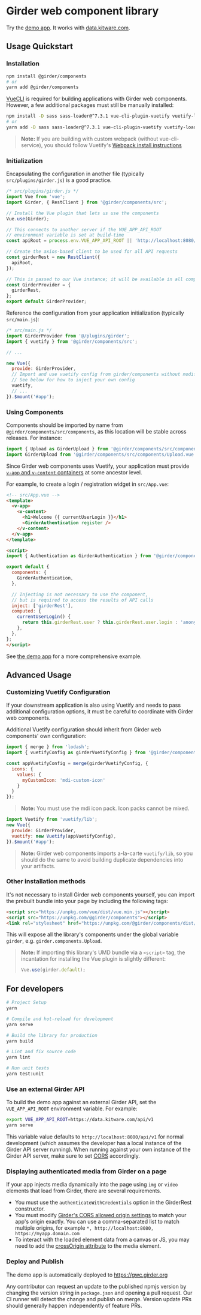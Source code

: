 # Girder web component library

Try the [demo app](https://gwc.girder.org/).
It works with [data.kitware.com](https://data.kitware.com/).

## Usage Quickstart

### Installation

```bash
npm install @girder/components
# or
yarn add @girder/components
```

[VueCLI](https://cli.vuejs.org/) is required for building applications with Girder web components.
However, a few additional packages must still be manually installed:

```bash
npm install -D sass sass-loader@^7.3.1 vue-cli-plugin-vuetify vuetify-loader
# or
yarn add -D sass sass-loader@^7.3.1 vue-cli-plugin-vuetify vuetify-loader
```

> **Note:** If you are building with custom webpack (without vue-cli-service),
> you should follow Vuetify's [Webpack install instructions](https://vuetifyjs.com/en/getting-started/quick-start/#webpack-install)

### Initialization

Encapsulating the configuration in another file (typically `src/plugins/girder.js`) is a good practice.

```javascript
/* src/plugins/girder.js */
import Vue from 'vue';
import Girder, { RestClient } from '@girder/components/src';

// Install the Vue plugin that lets us use the components
Vue.use(Girder);

// This connects to another server if the VUE_APP_API_ROOT
// environment variable is set at build-time
const apiRoot = process.env.VUE_APP_API_ROOT || 'http://localhost:8080/api/v1';

// Create the axios-based client to be used for all API requests
const girderRest = new RestClient({
  apiRoot,
});

// This is passed to our Vue instance; it will be available in all components
const GirderProvider = {
  girderRest,
};
export default GirderProvider;
```

Reference the configuration from your application initialization (typically `src/main.js`):

```javascript
/* src/main.js */
import GirderProvider from '@/plugins/girder';
import { vuetify } from '@girder/components/src';

// ...

new Vue({
  provide: GirderProvider,
  // Import and use vuetify config from girder/components without modification
  // See below for how to inject your own config
  vuetify,
  // ...
}).$mount('#app');
```

### Using Components

Components should be imported by name from `@girder/components/src/components`, as this location will be stable across releases.
For instance:

```javascript
import { Upload as GirderUpload } from '@girder/components/src/components';  // Good
import GirderUpload from '@girder/components/src/components/Upload.vue'; // Unsafe -- may move in future
```

Since Girder web components uses Vuetify, your application must provide
[`v-app` and `v-content` containers](https://vuetifyjs.com/en/framework/default-markup#all-about-app)
at some ancestor level.

For example, to create a login / registration widget in `src/App.vue`:

```html
<!-- src/App.vue -->
<template>
  <v-app>
    <v-content>
      <h1>Welcome {{ currentUserLogin }}</h1>
      <GirderAuthentication register />
    </v-content>
  </v-app>
</template>

<script>
import { Authentication as GirderAuthentication } from '@girder/components/src/components';

export default {
  components: {
    GirderAuthentication,
  },

  // Injecting is not necessary to use the component,
  // but is required to access the results of API calls
  inject: ['girderRest'],
  computed: {
    currentUserLogin() {
      return this.girderRest.user ? this.girderRest.user.login : 'anonymous';
    },
  },
};
</script>
```

See [the demo app](demo/App.vue) for a more comprehensive example.

## Advanced Usage

### Customizing Vuetify Configuration

If your downstream application is also using Vuetify and needs to pass additional configuration
options, it must be careful to coordinate with Girder web components.

Additional Vuetify configuration should inherit from Girder web components' own configuration:

```javascript
import { merge } from 'lodash';
import { vuetifyConfig as girderVuetifyConfig } from '@girder/components/src/utils';

const appVuetifyConfig = merge(girderVuetifyConfig, {
  icons: {
    values: {
      myCustomIcon: 'mdi-custom-icon'
    }
  }
});
```

> **Note:** You must use the mdi icon pack. Icon packs cannot be mixed.

```javascript
import Vuetify from 'vuetify/lib';
new Vue({
  provide: GirderProvider,
  vuetify: new Vuetify(appVuetifyConfig),
}).$mount('#app');
```

> **Note:** Girder web components imports a-la-carte `vuetify/lib`, so you should
> do the same to avoid building duplicate dependencies into your artifacts.

### Other installation methods

It's not necessary to install Girder web components yourself, you can import the prebuilt bundle
into your page by including the following tags:

```html
<script src="https://unpkg.com/vue/dist/vue.min.js"></script>
<script src="https://unpkg.com/@girder/components"></script>
<link rel="stylesheet" href="https://unpkg.com/@girder/components/dist/girder.css">
```

This will expose all the library's components under the global variable `girder`, e.g.
`girder.components.Upload`.

> **Note:** If importing this library's UMD bundle via a ``<script>`` tag, the incantation for
> installing the Vue plugin is slightly different:
>
> ```javascript
> Vue.use(girder.default);
> ```

## For developers

```bash
# Project Setup
yarn

# Compile and hot-reload for development
yarn serve

# Build the library for production
yarn build

# Lint and fix source code
yarn lint

# Run unit tests
yarn test:unit
```

### Use an external Girder API

To build the demo app against an external Girder API, set the
`VUE_APP_API_ROOT` environment variable. For example:

```bash
export VUE_APP_API_ROOT=https://data.kitware.com/api/v1
yarn serve
```

This variable value defaults to `http://localhost:8080/api/v1` for
normal development (which assumes the developer has a local instance of
the Girder API server running).
When running against your own instance of the Girder API server,
make sure to set [CORS](https://girder.readthedocs.io/en/stable/security.html#cors-cross-origin-resource-sharing) accordingly.

### Displaying authenticated media from Girder on a page

If your app injects media dynamically into the page using `img` or `video` elements that load from Girder, there are several requirements.

* You must use the `authenticateWithCredentials` option in the GirderRest constructor.
* You must modify [Girder's CORS allowed origin settings](https://girder.readthedocs.io/en/stable/security.html?highlight=cors#cors-cross-origin-resource-sharing) to match your app's origin exactly.  You can use a comma-separated list to match multiple origins, for example `*, http://localhost:8080, https://myapp.domain.com`
* To interact with the loaded element data from a canvas or JS, you may need to add the [crossOrigin attribute](https://developer.mozilla.org/en-US/docs/Web/API/HTMLImageElement/crossOrigin) to the media element.

### Deploy and Publish

The demo app is automatically deployed to https://gwc.girder.org

Any contributor can request an update to the published npmjs version by changing the version string in `package.json` and opening a pull request.  Our CI runner will detect the change and publish on merge.  Version update PRs should generally happen independently of feature PRs.
